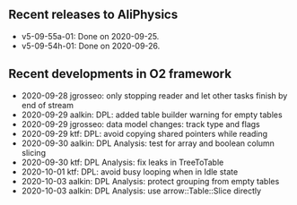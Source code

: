 ## Recent releases to AliPhysics
- v5-09-55a-01: Done on 2020-09-25.
- v5-09-54h-01: Done on 2020-09-26.
## Recent developments in O2 framework
- 2020-09-28 jgrosseo: only stopping reader and let other tasks finish by end of stream
- 2020-09-29 aalkin: DPL: added table builder warning for empty tables
- 2020-09-29 jgrosseo: data model changes: track type and flags
- 2020-09-29 ktf: DPL: avoid copying shared pointers while reading
- 2020-09-30 aalkin: DPL Analysis: test for array and boolean column slicing
- 2020-09-30 ktf: DPL Analysis: fix leaks in TreeToTable
- 2020-10-01 ktf: DPL: avoid busy looping when in Idle state
- 2020-10-03 aalkin: DPL Analysis: protect grouping from empty tables
- 2020-10-03 aalkin: DPL Analysis: use arrow::Table::Slice directly

